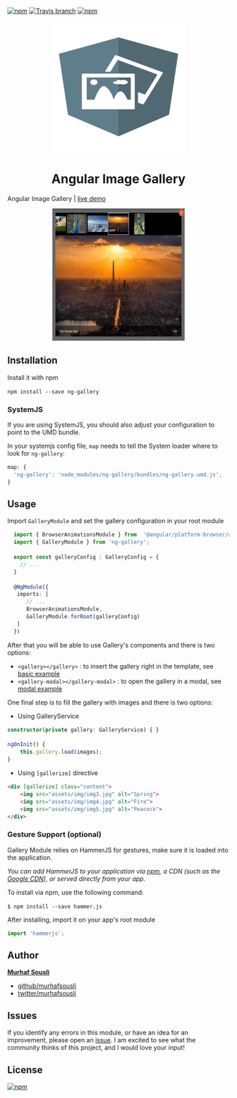 [![npm](https://img.shields.io/npm/v/ng-gallery.svg?maxAge=2592000?style=plastic)](https://www.npmjs.com/package/ng-gallery) [![Travis branch](https://travis-ci.org/MurhafSousli/ng-gallery.svg?branch=master)](https://travis-ci.org/MurhafSousli/ng-gallery) [![npm](https://img.shields.io/npm/dt/ng-gallery.svg?maxAge=2592000?style=plastic)](https://www.npmjs.com/package/ng-gallery)
     
<p align="center">
  <img height="300px" width="300px" src="assets/logo.svg" style="max-width:100%;">
</p>
<h1 align="center">Angular Image Gallery</h1>

Angular Image Gallery | [live demo](https://murhafsousli.github.io/ng-gallery/)

<p align="center">
  <img height="300px" width="300px" src="assets/screenshot.png" style="max-width:100%;">
</p>

## Installation

Install it with npm

`npm install --save ng-gallery`

### SystemJS

If you are using SystemJS, you should also adjust your configuration to point to the UMD bundle.

In your systemjs config file, `map` needs to tell the System loader where to look for `ng-gallery`:

```js
map: {
  'ng-gallery': 'node_modules/ng-gallery/bundles/ng-gallery.umd.js',
}
```

## Usage

Import `GalleryModule` and set the gallery configuration in your root module

```ts
  import { BrowserAnimationsModule } from  '@angular/platform-browser/animations';
  import { GalleryModule } from 'ng-gallery';
  
  export const galleryConfig : GalleryConfig = {
    // ...
  }
  
  @NgModule({
   imports: [
      // ...
      BrowserAnimationsModule,
      GalleryModule.forRoot(galleryConfig)
   ]
  })
```

After that you will be able to use Gallery's components and there is two options:
 
 - `<gallery></gallery>` : to insert the gallery right in the template, see [basic example](https://murhafsousli.github.io/ng-gallery/#/basic)
 - `<gallery-modal></gallery-modal>` : to open the gallery in a modal, see [modal example](https://murhafsousli.github.io/ng-gallery/#/modal)


 One final step is to fill the gallery with images and there is two options:
 
 - Using GalleryService

```ts
constructor(private gallery: GalleryService) { }

ngOnInit() {
    this.gallery.load(images);
}
```
- Using `[gallerize]` directive

```html
<div [gallerize] class="content">
    <img src="assets/img/img3.jpg" alt="Spring">
    <img src="assets/img/img4.jpg" alt="Fire">
    <img src="assets/img/img5.jpg" alt="Peacock">
</div>
```

### Gesture Support (optional)

Gallery Module relies on HammerJS for gestures, make sure it is loaded into the application.

*You can add HammerJS to your application via [npm](https://www.npmjs.com/package/hammerjs), a CDN (such as the [Google CDN](https://developers.google.com/speed/libraries/#hammerjs)), or served directly from your app.*

To install via npm, use the following command:

`$ npm install --save hammer.js`

After installing, import it on your app's root module

```ts
import 'hammerjs';
```

## Author

 **[Murhaf Sousli](http://murhafsousli.com)**

 - [github/murhafsousli](https://github.com/MurhafSousli)
 - [twitter/murhafsousli](https://twitter.com/MurhafSousli)

## Issues

If you identify any errors in this module, or have an idea for an improvement, please open an [issue](https://github.com/MurhafSousli/ng-gallery/issues). I am excited to see what the community thinks of this project, and I would love your input!

## License

[![npm](https://img.shields.io/npm/l/express.svg?maxAge=2592000)](/LICENSE)